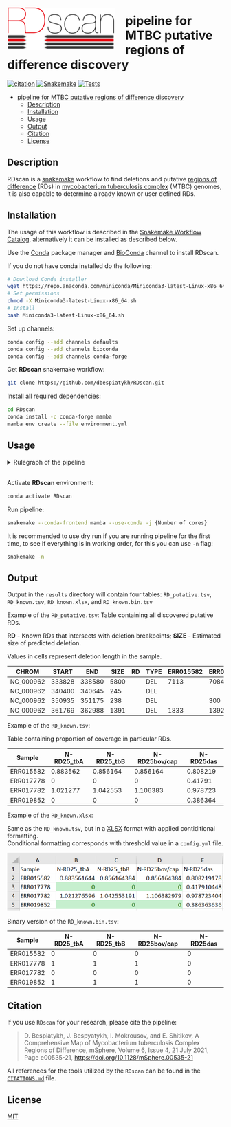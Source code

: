 <img align ="left" src=img/RDscan_logo.png width=250px style="padding-right: 25px; padding-top: 25px;">

# pipeline for MTBC putative regions of difference discovery

[![citation](https://img.shields.io/badge/DOI-10.1128%2FmSphere.00535--21-9f1d21)](https://doi.org/10.1128/mSphere.00535-21)
[![Snakemake](https://img.shields.io/badge/snakemake-=7.18.2-brightgreen.svg)](https://snakemake.github.io)
[![Tests](https://github.com/dbespiatykh/RDscan/actions/workflows/main.yml/badge.svg?branch=master)](https://github.com/dbespiatykh/RDscan/actions/workflows/main.yml)

- [pipeline for MTBC putative regions of difference discovery](#pipeline-for-mtbc-putative-regions-of-difference-discovery)
  - [Description](#description)
  - [Installation](#installation)
  - [Usage](#usage)
  - [Output](#output)
  - [Citation](#citation)
  - [License](#license)

## Description

RDscan is a [snakemake](https://snakemake.readthedocs.io/en/stable/) workflow to find deletions and putative [regions of difference](https://jb.asm.org/content/178/5/1274.short) (RDs) in [mycobacterium tuberculosis complex](https://en.wikipedia.org/wiki/Mycobacterium_tuberculosis_complex) (MTBC) genomes, it is also capable to determine already known or user defined RDs.

## Installation

The usage of this workflow is described in the [Snakemake Workflow Catalog](https://snakemake.github.io/snakemake-workflow-catalog/?usage=dbespiatykh/RDscan), alternatively it can be installed as described below.

Use the [Conda](https://docs.conda.io/en/latest/) package manager and [BioConda](https://bioconda.github.io/index.html) channel to install RDscan.

If you do not have conda installed do the following:

```bash
# Download Conda installer
wget https://repo.anaconda.com/miniconda/Miniconda3-latest-Linux-x86_64.sh
# Set permissions
chmod -X Miniconda3-latest-Linux-x86_64.sh
# Install
bash Miniconda3-latest-Linux-x86_64.sh
```

Set up channels:

```bash
conda config --add channels defaults
conda config --add channels bioconda
conda config --add channels conda-forge
```

Get **RDscan** snakemake workflow:

```bash
git clone https://github.com/dbespiatykh/RDscan.git
```

Install all required dependencies:

```bash
cd RDscan
conda install -c conda-forge mamba
mamba env create --file environment.yml
```

## Usage

<details>
  <summary>Rulegraph of the pipeline</summary>
  
![Rulegraph](img/dag.svg)
  
</details>

<br>

Activate **RDscan** environment:

```bash
conda activate RDscan
```

Run pipeline:

```bash
snakemake --conda-frontend mamba --use-conda -j {Number of cores}
```

It is recommended to use dry run if you are running pipeline for the first time, to see if everything is in working order, for this you can use `-n` flag:

```bash
snakemake -n
```

## Output

Output in the `results` directory will contain four tables: `RD_putative.tsv`, `RD_known.tsv`, `RD_known.xlsx`, and `RD_known.bin.tsv`

Example of the `RD_putative.tsv`:
Table containing all discovered putative RDs.

**RD** - Known RDs that intersects with deletion breakpoints;
**SIZE** - Estimated size of predicted deletion.

Values in cells represent deletion length in the sample.

| CHROM     | START  | END    | SIZE | RD  | TYPE | ERR015582 | ERR017778 | ERR017782 | ERR019852 |
| --------- | ------ | ------ | ---- | --- | ---- | --------- | --------- | --------- | --------- |
| NC_000962 | 333828 | 338580 | 5800 |     | DEL  | 7113      | 7084      | 7050      |
| NC_000962 | 340400 | 340645 | 245  |     | DEL  |           |           |           |           |
| NC_000962 | 350935 | 351175 | 238  |     | DEL  |           | 300       | 204       | 240       |
| NC_000962 | 361769 | 362988 | 1391 |     | DEL  | 1833      | 1392      | 1833      | 1390      |

Example of the `RD_known.tsv`:

Table containing proportion of coverage in particular RDs.

| Sample    | N-RD25_tbA | N-RD25_tbB | N-RD25bov/cap | N-RD25das |
| --------- | ---------- | ---------- | ------------- | --------- |
| ERR015582 | 0.883562   | 0.856164   | 0.856164      | 0.808219  |
| ERR017778 | 0          | 0          | 0             | 0.41791   |
| ERR017782 | 1.021277   | 1.042553   | 1.106383      | 0.978723  |
| ERR019852 | 0          | 0          | 0             | 0.386364  |

Example of the `RD_known.xlsx`:

Same as the `RD_known.tsv`, but in a [XLSX](https://en.wikipedia.org/wiki/Microsoft_Excel) format with applied contiditional formatting.\
Conditional formatting corresponds with threshold value in a `config.yml` file.

![](img/RD_known.xlsx.png)

Binary version of the `RD_known.bin.tsv`:

| Sample    | N-RD25_tbA | N-RD25_tbB | N-RD25bov/cap | N-RD25das |
| --------- | ---------- | ---------- | ------------- | --------- |
| ERR015582 | 0          | 0          | 0             | 0         |
| ERR017778 | 1          | 1          | 1             | 0         |
| ERR017782 | 0          | 0          | 0             | 0         |
| ERR019852 | 1          | 1          | 1             | 0         |

## Citation

If you use `RDscan` for your research, please cite the pipeline:

> D. Bespiatykh, J. Bespyatykh, I. Mokrousov, and E. Shitikov, A Comprehensive Map of Mycobacterium tuberculosis Complex Regions of Difference, mSphere, Volume 6, Issue 4, 21 July 2021, Page e00535-21, https://doi.org/10.1128/mSphere.00535-21

All references for the tools utilized by the `RDscan` can be found in the [`CITATIONS.md`](CITATIONS.md) file.

## License

[MIT](LICENSE)
